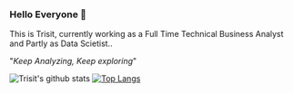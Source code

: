 ### Hello Everyone 👋

This is Trisit, currently working as a Full Time Technical Business Analyst and Partly as Data Scietist..

<!-- You can find more about me here : https://trisitc.github.io/portfolio/ -->

"_Keep Analyzing, Keep exploring_"

![Trisit's github stats](https://github-readme-stats.vercel.app/api?username=trisitc&theme=cobalt&show_icons=true) [![Top Langs](https://github-readme-stats.vercel.app/api/top-langs/?username=trisitc&theme=cobalt)](https://github.com/anuraghazra/github-readme-stats)

<!--
**trisitc/trisitc** is a ✨ _special_ ✨ repository because its `README.md` (this file) appears on your GitHub profile.

Here are some ideas to get you started:

- 🔭 I’m currently working on ...
- 🌱 I’m currently learning ...
- 👯 I’m looking to collaborate on ...
- 🤔 I’m looking for help with ...
- 💬 Ask me about ...
- 📫 How to reach me: ...
- 😄 Pronouns: ...
- ⚡ Fun fact: ...
-->
